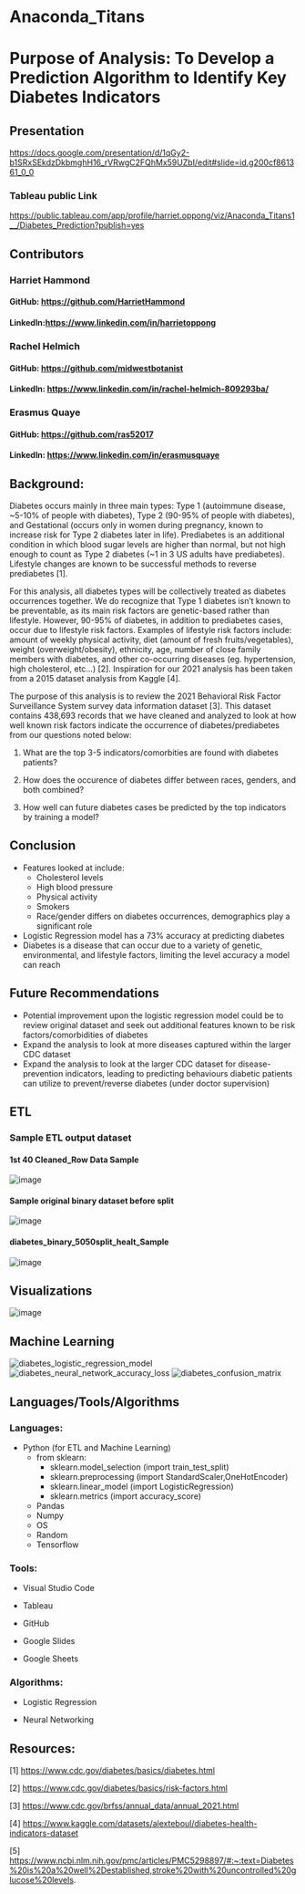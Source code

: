 # Anaconda_Titans

# Purpose of Analysis: To Develop a Prediction Algorithm to Identify Key Diabetes Indicators

## Presentation
https://docs.google.com/presentation/d/1qGy2-b1SRxSEkdzDkbmghH16_rVRwgC2FQhMx59UZbI/edit#slide=id.g200cf861361_0_0

### Tableau public Link
https://public.tableau.com/app/profile/harriet.oppong/viz/Anaconda_Titans1__/Diabetes_Prediction?publish=yes

## Contributors
### Harriet Hammond
#### GitHub: https://github.com/HarrietHammond
#### LinkedIn:https://www.linkedin.com/in/harrietoppong

### Rachel Helmich
#### GitHub: https://github.com/midwestbotanist
#### LinkedIn: https://www.linkedin.com/in/rachel-helmich-809293ba/

### Erasmus Quaye
#### GitHub: https://github.com/ras52017
#### LinkedIn: https://www.linkedin.com/in/erasmusquaye

## Background:
Diabetes occurs mainly in three main types: Type 1 (autoimmune disease, ~5-10% of people with diabetes), Type 2 (90-95% of people with diabetes), and Gestational (occurs only in women during pregnancy, known to increase risk for Type 2 diabetes later in life). Prediabetes is an additional condition in which blood sugar levels are higher than normal, but not high enough to count as Type 2 diabetes (~1 in 3 US adults have prediabetes). Lifestyle changes are known to be successful methods to reverse prediabetes [1]. 

For this analysis, all diabetes types will be collectively treated as diabetes occurrences together. We do recognize that Type 1 diabetes isn’t known to be preventable, as its main risk factors are genetic-based rather than lifestyle. However, 90-95% of diabetes, in addition to prediabetes cases, occur due to lifestyle risk factors. Examples of lifestyle risk factors include: amount of weekly physical activity, diet (amount of fresh fruits/vegetables), weight (overweight/obesity), ethnicity, age, number of close family members with diabetes, and other co-occurring diseases (eg. hypertension, high cholesterol, etc…) [2]. Inspiration for our 2021 analysis has been taken from a 2015 dataset analysis from Kaggle [4].

The purpose of this analysis is to review the 2021 Behavioral Risk Factor Surveillance System survey data information dataset [3]. This dataset contains 438,693 records that we have cleaned and analyzed to look at how well known risk factors indicate the occurrence of diabetes/prediabetes from our questions noted below:

1) What are the top 3-5 indicators/comorbities are found with diabetes patients?

2) How does the occurence of diabetes differ between races, genders, and both combined?

3) How well can future diabetes cases be predicted by the top indicators by training a model? 

## Conclusion
-  Features looked at include: 
    - Cholesterol levels
    - High blood pressure
    - Physical activity
    - Smokers
    - Race/gender differs on diabetes occurrences, demographics play a significant role
- Logistic Regression model has a 73% accuracy at predicting diabetes
- Diabetes is a disease that can occur due to a variety of genetic, environmental, and lifestyle factors, limiting the level accuracy a model can reach

## Future Recommendations
- Potential improvement upon the logistic regression model could be to review original dataset and seek out additional features known to be risk factors/comorbidities of diabetes
- Expand the analysis to look at more diseases captured within the larger CDC dataset
- Expand the analysis to look at the larger CDC dataset for disease-prevention indicators, leading to predicting behaviours diabetic patients can utilize to prevent/reverse diabetes (under doctor supervision)


## ETL
### Sample ETL output dataset

#### 1st 40 Cleaned_Row Data Sample

![image](https://github.com/ras52017/Anaconda_Titans/blob/main/Images/1st%2040%20Cleaned_Row%20Data%20Sample.jpg)

#### Sample original binary dataset before split

![image](https://github.com/ras52017/Anaconda_Titans/blob/main/Images/Sample%20original%20binary%20dataset%20before%20split.jpg)

#### diabetes_binary_5050split_healt_Sample

![image](https://github.com/ras52017/Anaconda_Titans/blob/main/Images/diabetes_binary_5050split_healt_Sample.jpg)

## Visualizations

![image](https://user-images.githubusercontent.com/112135658/216868954-d5cd1860-1418-40d2-80f9-b22b9a01675d.png)

## Machine Learning
![diabetes_logistic_regression_model](https://user-images.githubusercontent.com/101941048/216856428-0023d8d8-9096-46ec-9006-adef497dcadf.png)
![diabetes_neural_network_accuracy_loss](https://user-images.githubusercontent.com/101941048/216856429-c2294731-d327-43a7-ae69-6d6641c2832f.png)
![diabetes_confusion_matrix](https://user-images.githubusercontent.com/101941048/216856430-897c2ddc-8b30-428f-9e68-e30d02169deb.png)


## Languages/Tools/Algorithms
### Languages:
- Python (for ETL and Machine Learning)
    - from sklearn:
        - sklearn.model_selection (import train_test_split)
        - sklearn.preprocessing (import StandardScaler,OneHotEncoder)
        - sklearn.linear_model (import LogisticRegression)
        - sklearn.metrics (import accuracy_score)
    - Pandas
    - Numpy
    - OS
    - Random 
    - Tensorflow


### Tools:
- Visual Studio Code

- Tableau

- GitHub

- Google Slides

- Google Sheets

### Algorithms:
- Logistic Regression

- Neural Networking


## Resources:
[1] https://www.cdc.gov/diabetes/basics/diabetes.html 

[2] https://www.cdc.gov/diabetes/basics/risk-factors.html 

[3] https://www.cdc.gov/brfss/annual_data/annual_2021.html 

[4] https://www.kaggle.com/datasets/alexteboul/diabetes-health-indicators-dataset

[5] https://www.ncbi.nlm.nih.gov/pmc/articles/PMC5298897/#:~:text=Diabetes%20is%20a%20well%2Destablished,stroke%20with%20uncontrolled%20glucose%20levels. 
